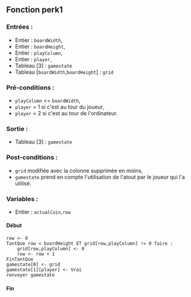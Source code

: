 ## Fonction perk1

### Entrées :
- Entier : `boardWidth`,
- Entier : `boardHeight`,
- Entier : `playColumn`,
- Entier : `player`,
- Tableau [3] : `gamestate`
- Tableau [`boardWidth`,`boardHeight`] : `grid`

### Pré-conditions :
- `playColumn` <= `boardWidth`,
- `player` = 1 si c'est au tour du joueur,
- `player` = 2 si c'est au tour de l'ordinateur.

### Sortie :
- Tableau [3] : `gamestate` 

### Post-conditions :
- `grid` modifiée avec la colonne supprimée en moins,
- `gamestate` prend en compte l'utilisation de l'atout par le joueur qui l'a utilisé.

### Variables :
- Entier : `actualCoin`,`row`

#### Début
	row <- 0
	TantQue row < boardHeight ET grid[row,playColumn] != 0 faire :
        grid[row,playColumn] <- 0    
        row <- row + 1
    FinTantQue
    gamestate[0] <- grid
    gamestate[1][player] <- Vrai 
	renvoyer gamestate

#### Fin
